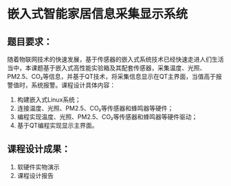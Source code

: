 # 嵌入式智能家居信息采集显示系统

## 题目要求：

随着物联网技术的快速发展，基于传感器的嵌入式系统技术已经快速走进人们生活当中，本课题基于嵌入式高性能实验箱及其配套传感器，采集温度、光照、PM2.5、CO₂等信息，并基于QT技术，将采集信息显示在QT主界面，当值高于报警值时，系统报警。课程设计具体内容：

1. 构建嵌入式Linux系统；
2. 连接温度、光照、PM2.5、CO₂等传感器和蜂鸣器等硬件；
3. 编程实现温度、光照、PM2.5、CO₂等传感器和蜂鸣器等硬件驱动；
4. 基于QT编程实现显示主界面。

## 课程设计成果：

1. 软硬件实物演示
2. 课程设计报告


